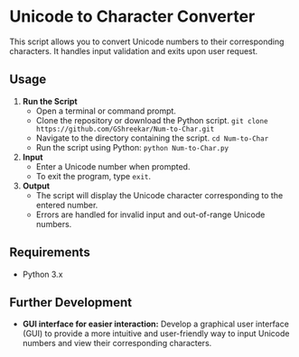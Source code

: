 # Unicode to Character Converter
This script allows you to convert Unicode numbers to their corresponding characters. It handles input validation and exits upon user request.

## Usage
1. **Run the Script**
   - Open a terminal or command prompt.
   - Clone the repository or download the Python script.
     `git clone https://github.com/GShreekar/Num-to-Char.git`
   - Navigate to the directory containing the script.
     `cd Num-to-Char`
   - Run the script using Python:
     `python Num-to-Char.py`
2. **Input**
   - Enter a Unicode number when prompted. 
   - To exit the program, type `exit`.
3. **Output**
   - The script will display the Unicode character corresponding to the entered number.
   - Errors are handled for invalid input and out-of-range Unicode numbers.

## Requirements
- Python 3.x

## Further Development
- **GUI interface for easier interaction:** Develop a graphical user interface (GUI) to provide a more intuitive and user-friendly way to input Unicode numbers and view their corresponding characters.
